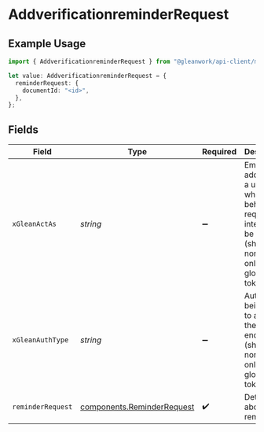 # AddverificationreminderRequest

## Example Usage

```typescript
import { AddverificationreminderRequest } from "@gleanwork/api-client/models/operations";

let value: AddverificationreminderRequest = {
  reminderRequest: {
    documentId: "<id>",
  },
};
```

## Fields

| Field                                                                                                                    | Type                                                                                                                     | Required                                                                                                                 | Description                                                                                                              |
| ------------------------------------------------------------------------------------------------------------------------ | ------------------------------------------------------------------------------------------------------------------------ | ------------------------------------------------------------------------------------------------------------------------ | ------------------------------------------------------------------------------------------------------------------------ |
| `xGleanActAs`                                                                                                            | *string*                                                                                                                 | :heavy_minus_sign:                                                                                                       | Email address of a user on whose behalf the request is intended to be made (should be non-empty only for global tokens). |
| `xGleanAuthType`                                                                                                         | *string*                                                                                                                 | :heavy_minus_sign:                                                                                                       | Auth type being used to access the endpoint (should be non-empty only for global tokens).                                |
| `reminderRequest`                                                                                                        | [components.ReminderRequest](../../models/components/reminderrequest.md)                                                 | :heavy_check_mark:                                                                                                       | Details about the reminder.                                                                                              |